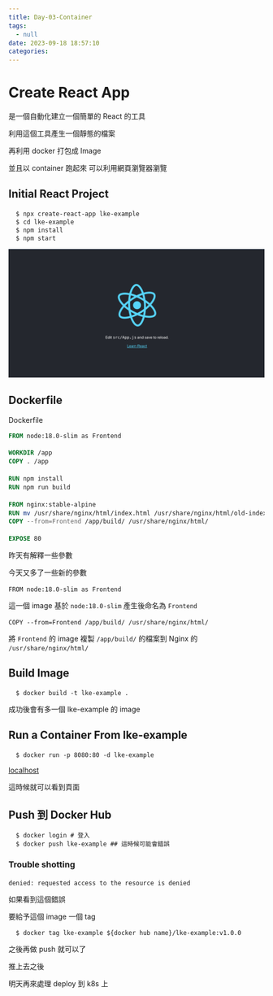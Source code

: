 ```yaml
---
title: Day-03-Container
tags:
  - null
date: 2023-09-18 18:57:10
categories:
---
```


# Create React App

是一個自動化建立一個簡單的 React 的工具

利用這個工具產生一個靜態的檔案

再利用 docker 打包成 Image 

並且以 container 跑起來 可以利用網頁瀏覽器瀏覽

## Initial React Project

```
  $ npx create-react-app lke-example
  $ cd lke-example
  $ npm install
  $ npm start
```

![react-demo](../images/react-demo.png)

## Dockerfile

Dockerfile
```Dockerfile
FROM node:18.0-slim as Frontend

WORKDIR /app
COPY . /app

RUN npm install
RUN npm run build

FROM nginx:stable-alpine
RUN mv /usr/share/nginx/html/index.html /usr/share/nginx/html/old-index.html
COPY --from=Frontend /app/build/ /usr/share/nginx/html/

EXPOSE 80
```

昨天有解釋一些參數

今天又多了一些新的參數

`FROM node:18.0-slim as Frontend`

這一個 image 基於 `node:18.0-slim` 產生後命名為 `Frontend`

`COPY --from=Frontend /app/build/ /usr/share/nginx/html/`

將 `Frontend` 的 image 複製 `/app/build/` 的檔案到 Nginx 的 `/usr/share/nginx/html/`

## Build Image

```
  $ docker build -t lke-example .
```

成功後會有多一個 lke-example 的 image

## Run a Container From lke-example

```
  $ docker run -p 8080:80 -d lke-example
```

[localhost](http://localhost:8080)

這時候就可以看到頁面

## Push 到 Docker Hub

```
  $ docker login # 登入
  $ docker push lke-example ## 這時候可能會錯誤 
```

### Trouble shotting

`denied: requested access to the resource is denied`

如果看到這個錯誤

要給予這個 image 一個 tag

```
  $ docker tag lke-example ${docker hub name}/lke-example:v1.0.0
```

之後再做 push 就可以了

推上去之後

明天再來處理 deploy 到 k8s 上
